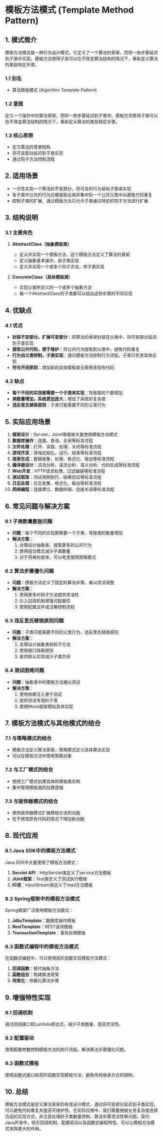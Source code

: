 # 模板方法模式 (Template Method Pattern)

## 1. 模式简介

模板方法模式是一种行为设计模式，它定义了一个算法的骨架，而将一些步骤延迟到子类中实现。模板方法使得子类可以在不改变算法结构的情况下，重新定义算法的某些特定步骤。

### 1.1 别名
- 算法模板模式 (Algorithm Template Pattern)

### 1.2 意图
定义一个操作中的算法骨架，而将一些步骤延迟到子类中。模板方法使得子类可以在不改变算法结构的情况下，重新定义算法的某些特定步骤。

### 1.3 核心思想
- 定义算法的骨架结构
- 将可变部分延迟到子类实现
- 通过钩子方法控制流程

## 2. 适用场景

- 一次性实现一个算法的不变部分，将可变的行为留给子类来实现
- 各子类中公共的行为应被提取出来并集中到一个公共父类中以避免代码重复
- 控制子类的扩展，通过模板方法只允许子类通过特定的钩子方法进行扩展

## 3. 结构说明

### 3.1 主要角色

1. **AbstractClass（抽象模板类）**
   - 定义并实现一个模板方法，这个模板方法定义了算法的骨架
   - 定义抽象基本操作，由子类实现
   - 定义并实现一个或多个钩子方法，供子类实现

2. **ConcreteClass（具体模板类）**
   - 实现父类所定义的一个或多个抽象方法
   - 每一个AbstractClass的子类都可以给出这些步骤的不同实现

## 4. 优缺点

### 4.1 优点
- **封装不变部分，扩展可变部分**：将算法的骨架封装在父类中，将可变部分延迟到子类实现
- **提取公共代码，便于维护**：将公共行为提取到父类中，避免代码重复
- **行为由父类控制，子类实现**：通过模板方法控制行为流程，子类只负责具体实现
- **符合开闭原则**：增加新的具体模板类无需修改现有代码

### 4.2 缺点
- **每个不同的实现都需要一个子类来实现**：导致类的个数增加
- **类数量增加，系统更加庞大**：增加了系统的复杂度
- **违反里氏替换原则**：子类可能需要不同的父类行为

## 5. 实际应用场景

1. **框架设计**：Servlet、JUnit等框架大量使用模板方法模式
2. **数据库操作**：连接、查询、关闭等标准流程
3. **文件处理**：打开、读取、处理、关闭等标准流程
4. **游戏开发**：游戏初始化、运行、结束等标准流程
5. **报表生成**：数据收集、处理、格式化、输出等标准流程
6. **编译器设计**：词法分析、语法分析、语义分析、代码生成等标准流程
7. **Web开发**：HTTP请求处理、过滤器链等标准流程
8. **测试框架**：测试用例执行、结果验证等标准流程
9. **日志处理**：日志收集、格式化、输出等标准流程
10. **网络编程**：连接建立、数据传输、连接关闭等标准流程

## 6. 常见问题与解决方案

### 6.1 子类数量膨胀问题
- **问题**：每个不同的实现都需要一个子类，导致类的数量增加
- **解决方案**：
  1. 合理设计抽象类，提取更多的公共行为
  2. 使用组合模式减少子类数量
  3. 对于简单的变体，可以考虑使用策略模式

### 6.2 算法步骤僵化问题
- **问题**：模板方法定义了固定的算法步骤，难以灵活调整
- **解决方案**：
  1. 使用更多的钩子方法提供灵活性
  2. 引入回调机制增强可配置性
  3. 使用配置文件或注解控制流程

### 6.3 违反里氏替换原则问题
- **问题**：子类可能需要不同的父类行为，违反里氏替换原则
- **解决方案**：
  1. 合理设计抽象类和钩子方法
  2. 使用接口隔离原则
  3. 提供默认实现减少子类负担

### 6.4 测试困难问题
- **问题**：抽象类中的模板方法难以测试
- **解决方案**：
  1. 使用依赖注入便于测试
  2. 提供测试专用的子类
  3. 使用Mock框架模拟具体实现

## 7. 模板方法模式与其他模式的结合

### 7.1 与策略模式的结合
- 模板方法定义算法骨架，策略模式定义具体算法实现
- 可以在模板方法中使用策略对象

### 7.2 与工厂模式的结合
- 使用工厂模式创建具体的模板类实例
- 集中管理模板类的创建逻辑

### 7.3 与装饰器模式的结合
- 使用装饰器模式扩展模板方法的功能
- 在不修改原有代码的情况下增加新功能

## 8. 现代应用

### 8.1 Java SDK中的模板方法模式
Java SDK中大量使用了模板方法模式：
1. **Servlet API**：HttpServlet类定义了service方法模板
2. **JUnit框架**：Test类定义了测试执行模板
3. **IO流**：InputStream类定义了read方法模板

### 8.2 Spring框架中的模板方法模式
Spring框架广泛使用模板方法模式：
1. **JdbcTemplate**：数据库操作模板
2. **RestTemplate**：REST请求模板
3. **TransactionTemplate**：事务处理模板

### 8.3 函数式编程中的模板方法模式
在函数式编程中，可以使用高阶函数实现模板方法模式：
1. **回调函数**：替代抽象方法
2. **函数组合**：构建算法骨架
3. **柯里化**：参数化算法步骤

## 9. 增强特性实现

### 9.1 回调机制
通过回调接口和Lambda表达式，减少子类数量，提高灵活性。

### 9.2 配置驱动
使用配置参数控制模板方法的执行流程，解决算法步骤僵化问题。

### 9.3 函数式模板
使用函数式接口和高阶函数实现模板方法，避免传统继承方式的限制。

## 10. 总结

模板方法模式是定义算法骨架的有效设计模式，通过将可变部分延迟到子类实现，可以避免代码重复并提高可维护性。在实际应用中，我们需要根据业务复杂度选择合适的实现方式，并注意处理好子类数量控制、算法步骤灵活性等问题。现代Java开发中，结合回调机制、配置驱动以及函数式编程特性，可以让模板方法模式发挥更大的作用。